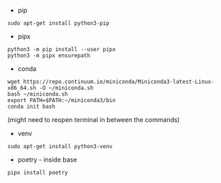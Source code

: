 * pip 

```
sudo apt-get install python3-pip
```

* pipx

```
python3 -m pip install --user pipx
python3 -m pipx ensurepath
```

* conda

```
wget https://repo.continuum.io/miniconda/Miniconda3-latest-Linux-x86_64.sh -O ~/miniconda.sh
bash ~/miniconda.sh
export PATH=$PATH:~/miniconda3/bin
conda init bash
```

(might need to reopen terminal in between the commands)

* venv

```
sudo apt-get install python3-venv
```

* poetry - inside base

```
pipx install poetry
```
